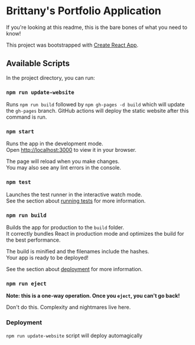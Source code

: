 # Brittany's Portfolio Application

If you're looking at this readme, this is the bare bones of what you need to know!

This project was bootstrapped with [Create React App](https://github.com/facebook/create-react-app).

## Available Scripts

In the project directory, you can run:

### `npm run update-website`

Runs `npm run build` followed by `npm gh-pages -d build` which will update the `gh-pages` branch. 
GitHub actions will deploy the static website after this command is run. 

### `npm start`

Runs the app in the development mode.\
Open [http://localhost:3000](http://localhost:3000) to view it in your browser.

The page will reload when you make changes.\
You may also see any lint errors in the console.

### `npm test`

Launches the test runner in the interactive watch mode.\
See the section about [running tests](https://facebook.github.io/create-react-app/docs/running-tests) for more information.

### `npm run build`

Builds the app for production to the `build` folder.\
It correctly bundles React in production mode and optimizes the build for the best performance.

The build is minified and the filenames include the hashes.\
Your app is ready to be deployed!

See the section about [deployment](https://facebook.github.io/create-react-app/docs/deployment) for more information.

### `npm run eject`

**Note: this is a one-way operation. Once you `eject`, you can't go back!**

Don't do this. Complexity and nightmares live here.

### Deployment

`npm run update-website` script will deploy automagically
